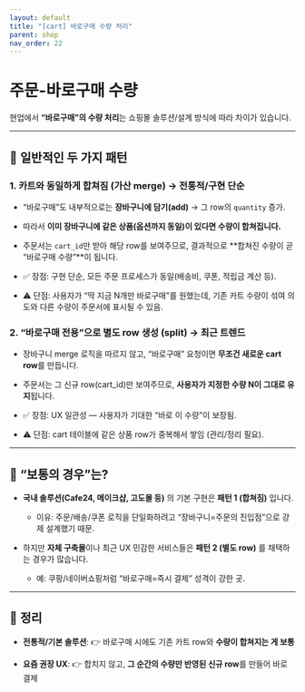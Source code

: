 ```yaml
---
layout: default
title: "[cart] 바로구매 수량 처리"
parent: shop
nav_order: 22
---
```


# 주문-바로구매 수량


현업에서 **“바로구매”의 수량 처리**는 쇼핑몰 솔루션/설계 방식에 따라 차이가 있습니다.

---

## 📌 일반적인 두 가지 패턴

### 1. **카트와 동일하게 합쳐짐 (가산 merge)** → **전통적/구현 단순**

- “바로구매”도 내부적으로는 **장바구니에 담기(add)** → 그 row의 `quantity` 증가.
    
- 따라서 **이미 장바구니에 같은 상품(옵션까지 동일)이 있다면 수량이 합쳐집니다.**
    
- 주문서는 `cart_id`만 받아 해당 row를 보여주므로, 결과적으로 **합쳐진 수량이 곧 “바로구매 수량”**이 됩니다.
    
- ✅ 장점: 구현 단순, 모든 주문 프로세스가 동일(배송비, 쿠폰, 적립금 계산 등).
    
- ⚠️ 단점: 사용자가 “딱 지금 N개만 바로구매”를 원했는데, 기존 카트 수량이 섞여 의도와 다른 수량이 주문서에 표시될 수 있음.
    

### 2. **“바로구매 전용”으로 별도 row 생성 (split)** → **최근 트렌드**

- 장바구니 merge 로직을 따르지 않고, “바로구매” 요청이면 **무조건 새로운 cart row**를 만듭니다.
    
- 주문서는 그 신규 row(cart_id)만 보여주므로, **사용자가 지정한 수량 N이 그대로 유지**됩니다.
    
- ✅ 장점: UX 일관성 — 사용자가 기대한 “바로 이 수량”이 보장됨.
    
- ⚠️ 단점: cart 테이블에 같은 상품 row가 중복해서 쌓임 (관리/정리 필요).
    

---

## 📌 “보통의 경우”는?

- **국내 솔루션(Cafe24, 메이크샵, 고도몰 등)** 의 기본 구현은 **패턴 1 (합쳐짐)** 입니다.
    
    - 이유: 주문/배송/쿠폰 로직을 단일화하려고 “장바구니=주문의 진입점”으로 강제 설계했기 때문.
        
- 하지만 **자체 구축몰**이나 최근 UX 민감한 서비스들은 **패턴 2 (별도 row)** 를 채택하는 경우가 많습니다.
    
    - 예: 쿠팡/네이버쇼핑처럼 “바로구매=즉시 결제” 성격이 강한 곳.
        

---

## 📌 정리

- **전통적/기본 솔루션**: 👉 바로구매 시에도 기존 카트 row와 **수량이 합쳐지는 게 보통**
    
- **요즘 권장 UX**: 👉 합치지 않고, **그 순간의 수량만 반영된 신규 row**를 만들어 바로 결제